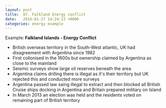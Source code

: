 ```yaml
---
layout: post
title:  07. Falkland Energy conflict
date:   2016-01-27 14:24:23 +0000
categories: energy example
---
```


<div class="know know-example">
<i class="fa fa-book" aria-hidden="true"> </i> Example:<b>
Falkland Islands - Energy Conflict</b></div>

* British overseas territory in the South-West atlantic, UK had disagreement with Argentina since 1982
* First collonised in the 1600s but ownership claimed by Argentina as close to the mainland
* Seismic surveys show large oil reserves beneath the area
* Argentina claims drilling there is illegal as it's their territory but UK rejected this and conducted more surveys
* Argentina passed law saing illegal to extract and then blocked all British Cruise ships docking in Argentina and Britain prepared military on Island
* In March 2013 an election was held and the residents voted on remaining part of British territory